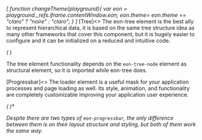 *[
    function changeTheme(playground){
      var eon = playground._refs.iframe.contentWindow.eon;
      eon.theme= eon.theme == "claro" ? "noire" : "claro";
    }
]*
[Tree]<>
The eon-tree element is the best ally to represent hierarchical data, it is based on the same tree structure idea as many other frameworks that cover this component, but it is hugely easier to configure and it can be initialized on a reduced and intuitive code. 

*(
<doc-playground label="File manager" format="true" html="true" js="true" css="true" selector="body">
  <template type="html">
    <doc-head>
      <script src='framework/doc-eon/eon/eon.js'></script>
      <script>
        eon.theme = "claro";
        eon.themeSchema = {
          claro: ["eon-tree"]
        }
      </script>
      <script>eon.import([  
        'framework/doc-eon/eon/ui/eon-tree','framework/doc-eon/custom/doc-playground/doc-showcase'
      ])</script>
      <style>
        body {
          display: flex;
          flex-wrap: wrap;
        }
        .doc-showcase-title {
            display: none;
        }
      </style>
  </doc-head>
  <doc-body>
    <doc-showcase>
      <eon-tree icons="all" drag="true">
        <eon-tree-node name="dir" path="dir"></eon-tree-node>
        <eon-tree-node type="file" name="file1" path="file1"></eon-tree-node>
        <eon-tree-node path="dir2/dir2.1/dir2.1.1"></eon-tree-node>
        <eon-tree-node type="file" path="dir3/dir2.1/dir2.1.1/dir2.1.1.1/file2"></eon-tree-node>
     </eon-tree>
    </doc-showcase>
  </doc-body>
  </template>
  <template type="footer">
    {"button":{"action":"changeTheme", "icon":"bubble-chart"}}
  </template>
</doc-playground>
)*

The tree element functionality depends on the `eon-tree-node` element as structural element, so it is imported while eon-tree does.

[Progressbar]<>
The loader element is a useful mask for your application processes and page loading as well. Its style, animation, and functionality are completely customizable improving your application user experience.

*(
<doc-playground label="Progress bar" format="true" html="true" js="true" css="true" selector="body">
  <template type="html">
    <doc-head>
      <script src='framework/doc-eon/eon/eon.js'></script>
      <script>
        eon.theme = "claro";
        eon.themeSchema = {
          claro: ["eon-progressbar"]
        }
      </script>
      <script>eon.import([  
        'framework/doc-eon/eon/ui/eon-progressbar',
        'framework/doc-eon/eon/ui/eon-button','framework/doc-eon/custom/doc-playground/doc-showcase'
      ])</script>
      <style>
        .doc-showcase-title {
            display: none;
        }
      </style>
  </doc-head>
  <doc-body>
     <doc-showcase label="Loader">
      <eon-progressbar id="d-l1" class="loader page-loader" duration="1000" effect="linear">
      </eon-progressbar>
      <div class="loader-btn-container">
        <eon-button class="btn" value="Run page loader" onclick="runLoader()"></eon-button>
      </div>
    </doc-showcase>
    <doc-showcase label="Progress ease">
      <eon-progressbar id="d-l4" type="progress" effect="ease" bar-color="#b36a6a"   class="loader progress" duration="1000">
      </eon-progressbar>
      <div class="loader-btn-container">
        <eon-button class="btn" value="Run progress bar" onclick="runEaseProgress()"></eon-button>
      </div>
    </doc-showcase>
  </doc-body>
  </template>
  <template type="js">
     eon.onReady(function () {
        //** Showcase resize fix
        // Iframe content loaded monitoring
        eon.triggerCallback("onLoaded", window.frameElement);
        document.body.setAttribute("theme", "claro");
        //**
        runLoader();
        runEaseProgress()
      });

      function runLoader(l1) {
        var l1 = document.querySelector("#d-l1");
        l1.animate(0, 0);
        l1.animate(1);
      }

      function runEaseProgress() {
        var l4 = document.querySelector("#d-l4");
        l4.animate(0, 0);
        l4.animate(1, 2000);
      }
  </template>
  <template type="css">
    .loader {
      height: 5px !important;
      width: 100% !important;
    }
    .progress {
      position: relative;
      height: 15px !important;
      width: 100% !important;
      margin-right: auto;
    }
    .loader-btn-container {
      width: 100%;
      height: 100px;
      margin-right: auto;
      display: flex;
      align-items: flex-end;
    }
  </template>
  <template type="footer">
    {"button":{"action":"changeTheme", "icon":"bubble-chart"}}
  </template>
</doc-playground>
)*

Despite there are two types of `eon-progressbar`, the only difference between them is on their layout structure and styling, but both of them work the same way.